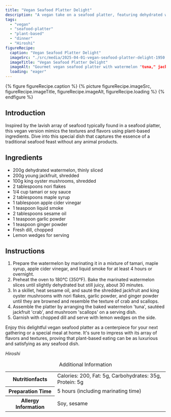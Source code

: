 ```yaml
---
title: "Vegan Seafood Platter Delight"
description: "A vegan take on a seafood platter, featuring dehydrated watermelon, jackfruit, and king oyster mushrooms, seasoned and cooked to mimic traditional seafood textures and flavors."
tags:
  - "vegan"
  - "seafood-platter"
  - "plant-based"
  - "dinner"
  - "Hiroshi"
figureRecipe: 
  caption: "Vegan Seafood Platter Delight"
  imageSrc: "./src/media/2025-04-01-vegan-seafood-platter-delight-1950.png"
  imageTitle: "Vegan Seafood Platter Delight"
  imageAlt: "Gourmet vegan seafood platter with watermelon "tuna," jackfruit "crab," and mushroom "scallops," garnished with dill and lemon on a minimalist table."
  loading: "eager"
---
```


{% figure figureRecipe.caption %}
{% picture figureRecipe.imageSrc, figureRecipe.imageTitle, figureRecipe.imageAlt, figureRecipe.loading %}
{% endfigure %}

## Introduction

Inspired by the lavish array of seafood typically found in a seafood platter, this vegan version mimics the textures and flavors using plant-based ingredients. Dive into this special dish that captures the essence of a traditional seafood feast without any animal products.

## Ingredients

- 200g dehydrated watermelon, thinly sliced 
- 200g young jackfruit, shredded 
- 100g king oyster mushrooms, shredded 
- 2 tablespoons nori flakes 
- 1/4 cup tamari or soy sauce 
- 2 tablespoons maple syrup 
- 1 tablespoon apple cider vinegar 
- 1 teaspoon liquid smoke 
- 2 tablespoons sesame oil 
- 1 teaspoon garlic powder 
- 1 teaspoon ginger powder 
- Fresh dill, chopped 
- Lemon wedges for serving

## Instructions

1. Prepare the watermelon by marinating it in a mixture of tamari, maple syrup, apple cider vinegar, and liquid smoke for at least 4 hours or overnight. 
2. Preheat the oven to 180°C (350°F). Bake the marinated watermelon slices until slightly dehydrated but still juicy, about 30 minutes. 
3. In a skillet, heat sesame oil, and sauté the shredded jackfruit and king oyster mushrooms with nori flakes, garlic powder, and ginger powder until they are browned and resemble the texture of crab and scallops. 
4. Assemble the platter by arranging the baked watermelon 'tuna', sautéed jackfruit 'crab', and mushroom 'scallops' on a serving dish. 
5. Garnish with chopped dill and serve with lemon wedges on the side.

Enjoy this delightful vegan seafood platter as a centerpiece for your next gathering or a special meal at home. It's sure to impress with its array of flavors and textures, proving that plant-based eating can be as luxurious and satisfying as any seafood dish.

*Hiroshi*

<table><caption class='sr-only'>Additional Information</caption><tr><th>Nutritionfacts</th><td>Calories: 200, Fat: 5g, Carbohydrates: 35g, Protein: 5g&nbsp;</td></tr><tr><th>Preparation Time</th><td>5 hours (including marinating time)&nbsp;</td></tr><tr><th>Allergy Information</th><td>Soy, sesame&nbsp;</td></tr></table>

